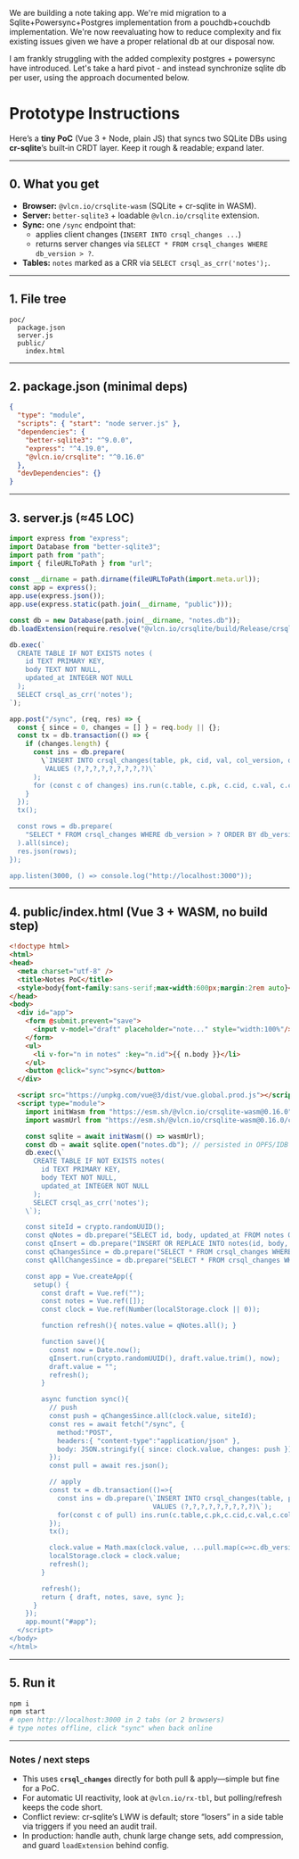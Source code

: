 We are building a note taking app. We're mid migration to a Sqlite+Powersync+Postgres implementation from a pouchdb+couchdb implementation. We're now reevaluating how to reduce complexity and fix existing issues given we have a proper relational db at our disposal now. 

I am frankly struggling with the added complexity postgres + powersync have introduced. Let's take a hard pivot - and instead synchronize sqlite db per user, using the approach documented below. 

# Prototype Instructions

Here’s a **tiny PoC** (Vue 3 + Node, plain JS) that syncs two SQLite DBs using **cr-sqlite**’s built‑in CRDT layer. Keep it rough & readable; expand later.

---

## 0. What you get

- **Browser:** `@vlcn.io/crsqlite-wasm` (SQLite + cr-sqlite in WASM).  
- **Server:** `better-sqlite3` + loadable `@vlcn.io/crsqlite` extension.  
- **Sync:** one `/sync` endpoint that:  
  - applies client changes (`INSERT INTO crsql_changes ...`)  
  - returns server changes via `SELECT * FROM crsql_changes WHERE db_version > ?`.  
- **Tables:** `notes` marked as a CRR via `SELECT crsql_as_crr('notes');`.

---

## 1. File tree

```
poc/
  package.json
  server.js
  public/
    index.html
```

---

## 2. package.json (minimal deps)

```json
{
  "type": "module",
  "scripts": { "start": "node server.js" },
  "dependencies": {
    "better-sqlite3": "^9.0.0",
    "express": "^4.19.0",
    "@vlcn.io/crsqlite": "^0.16.0"
  },
  "devDependencies": {}
}
```

---

## 3. server.js (≈45 LOC)

```js
import express from "express";
import Database from "better-sqlite3";
import path from "path";
import { fileURLToPath } from "url";

const __dirname = path.dirname(fileURLToPath(import.meta.url));
const app = express();
app.use(express.json());
app.use(express.static(path.join(__dirname, "public")));

const db = new Database(path.join(__dirname, "notes.db"));
db.loadExtension(require.resolve("@vlcn.io/crsqlite/build/Release/crsqlite.node"));

db.exec(`
  CREATE TABLE IF NOT EXISTS notes (
    id TEXT PRIMARY KEY,
    body TEXT NOT NULL,
    updated_at INTEGER NOT NULL
  );
  SELECT crsql_as_crr('notes');
`);

app.post("/sync", (req, res) => {
  const { since = 0, changes = [] } = req.body || {};
  const tx = db.transaction(() => {
    if (changes.length) {
      const ins = db.prepare(
        \`INSERT INTO crsql_changes(table, pk, cid, val, col_version, db_version, site_id, seq, cl)
         VALUES (?,?,?,?,?,?,?,?,?)\`
      );
      for (const c of changes) ins.run(c.table, c.pk, c.cid, c.val, c.col_version, c.db_version, c.site_id, c.seq, c.cl);
    }
  });
  tx();

  const rows = db.prepare(
    "SELECT * FROM crsql_changes WHERE db_version > ? ORDER BY db_version"
  ).all(since);
  res.json(rows);
});

app.listen(3000, () => console.log("http://localhost:3000"));
```

---

## 4. public/index.html (Vue 3 + WASM, no build step)

```html
<!doctype html>
<html>
<head>
  <meta charset="utf-8" />
  <title>Notes PoC</title>
  <style>body{font-family:sans-serif;max-width:600px;margin:2rem auto}</style>
</head>
<body>
  <div id="app">
    <form @submit.prevent="save">
      <input v-model="draft" placeholder="note..." style="width:100%"/>
    </form>
    <ul>
      <li v-for="n in notes" :key="n.id">{{ n.body }}</li>
    </ul>
    <button @click="sync">sync</button>
  </div>

  <script src="https://unpkg.com/vue@3/dist/vue.global.prod.js"></script>
  <script type="module">
    import initWasm from "https://esm.sh/@vlcn.io/crsqlite-wasm@0.16.0";
    import wasmUrl from "https://esm.sh/@vlcn.io/crsqlite-wasm@0.16.0/crsqlite.wasm?url";

    const sqlite = await initWasm(() => wasmUrl);
    const db = await sqlite.open("notes.db"); // persisted in OPFS/IDB
    db.exec(\`
      CREATE TABLE IF NOT EXISTS notes(
        id TEXT PRIMARY KEY,
        body TEXT NOT NULL,
        updated_at INTEGER NOT NULL
      );
      SELECT crsql_as_crr('notes');
    \`);

    const siteId = crypto.randomUUID();
    const qNotes = db.prepare("SELECT id, body, updated_at FROM notes ORDER BY updated_at DESC");
    const qInsert = db.prepare("INSERT OR REPLACE INTO notes(id, body, updated_at) VALUES (?, ?, ?)");
    const qChangesSince = db.prepare("SELECT * FROM crsql_changes WHERE db_version > ? AND site_id = ?");
    const qAllChangesSince = db.prepare("SELECT * FROM crsql_changes WHERE db_version > ?");

    const app = Vue.createApp({
      setup() {
        const draft = Vue.ref("");
        const notes = Vue.ref([]);
        const clock = Vue.ref(Number(localStorage.clock || 0));

        function refresh(){ notes.value = qNotes.all(); }

        function save(){
          const now = Date.now();
          qInsert.run(crypto.randomUUID(), draft.value.trim(), now);
          draft.value = "";
          refresh();
        }

        async function sync(){
          // push
          const push = qChangesSince.all(clock.value, siteId);
          const res = await fetch("/sync", {
            method:"POST",
            headers:{ "content-type":"application/json" },
            body: JSON.stringify({ since: clock.value, changes: push })
          });
          const pull = await res.json();

          // apply
          const tx = db.transaction(()=>{
            const ins = db.prepare(\`INSERT INTO crsql_changes(table, pk, cid, val, col_version, db_version, site_id, seq, cl)
                                    VALUES (?,?,?,?,?,?,?,?,?)\`);
            for(const c of pull) ins.run(c.table,c.pk,c.cid,c.val,c.col_version,c.db_version,c.site_id,c.seq,c.cl);
          });
          tx();

          clock.value = Math.max(clock.value, ...pull.map(c=>c.db_version||0), ...push.map(c=>c.db_version||0));
          localStorage.clock = clock.value;
          refresh();
        }

        refresh();
        return { draft, notes, save, sync };
      }
    });
    app.mount("#app");
  </script>
</body>
</html>
```

---

## 5. Run it

```bash
npm i
npm start
# open http://localhost:3000 in 2 tabs (or 2 browsers)
# type notes offline, click "sync" when back online
```

---

### Notes / next steps

- This uses **`crsql_changes`** directly for both pull & apply—simple but fine for a PoC.  
- For automatic UI reactivity, look at `@vlcn.io/rx-tbl`, but polling/refresh keeps the code short.  
- Conflict review: cr-sqlite’s LWW is default; store “losers” in a side table via triggers if you need an audit trail.  
- In production: handle auth, chunk large change sets, add compression, and guard `loadExtension` behind config.